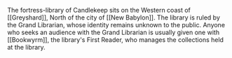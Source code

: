 The fortress-library of Candlekeep sits on the Western coast of [[Greyshard]], North of the city of [[New Babylon]]. The library is ruled by the Grand Librarian, whose identity remains unknown to the public. Anyone who seeks an audience with the Grand Librarian is usually given one with [[Bookwyrm]], the library's First Reader, who manages the collections held at the library.